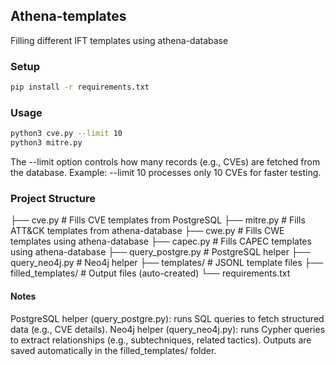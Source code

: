 ## Athena-templates
Filling different IFT templates using athena-database

### Setup
```bash
pip install -r requirements.txt
```

### Usage 
```bash
python3 cve.py --limit 10
python3 mitre.py
```
The --limit option controls how many records (e.g., CVEs) are fetched from the database.
Example: --limit 10 processes only 10 CVEs for faster testing.


### Project Structure
├── cve.py                       # Fills CVE templates from PostgreSQL
├── mitre.py                     # Fills ATT&CK templates from athena-database
├── cwe.py                       # Fills CWE templates using athena-database
├── capec.py                     # Fills CAPEC templates using athena-database
├── query_postgre.py             # PostgreSQL helper
├── query_neo4j.py               # Neo4j helper
├── templates/                   # JSONL template files
├── filled_templates/            # Output files (auto-created)
└── requirements.txt

#### Notes
PostgreSQL helper (query_postgre.py): runs SQL queries to fetch structured data (e.g., CVE details).
Neo4j helper (query_neo4j.py): runs Cypher queries to extract relationships (e.g., subtechniques, related tactics).
Outputs are saved automatically in the filled_templates/ folder.

